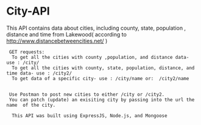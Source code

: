 # City-API

This API contains data about cities, including county, state, population , distance and time from Lakewood( according to http://www.distancebetweencities.net/ )
    
   
     GET requests: 
      To get all the cities with county ,population, and distance data- use : /city/
      To get all the cities with county, state, population, distance, and time data- use : /city2/
      To get data of a specific city- use : /city/name or:  /city2/name
    
  
     Use Postman to post new cities to either /city or /city2.
     You can patch (update) an exisiting city by passing into the url the name  of the city.
    
      This API was built using ExpressJS, Node.js, and Mongoose 
